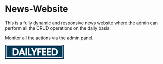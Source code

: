 # News-Website

This is a fully dynamic and responsive news website where the admin can perform all the CRUD operations on the daily basis.

Monitor all the actions via the admin panel.

<img src="news-website/images/logo.jpg" >

